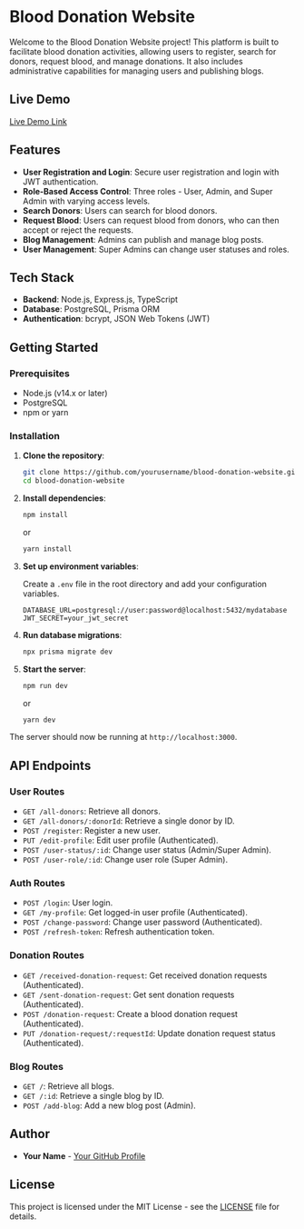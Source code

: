 # Blood Donation Website

Welcome to the Blood Donation Website project! This platform is built to facilitate blood donation activities, allowing users to register, search for donors, request blood, and manage donations. It also includes administrative capabilities for managing users and publishing blogs.

## Live Demo

[Live Demo Link](https://life-drops-server.vercel.app/) 

## Features

- **User Registration and Login**: Secure user registration and login with JWT authentication.
- **Role-Based Access Control**: Three roles - User, Admin, and Super Admin with varying access levels.
- **Search Donors**: Users can search for blood donors.
- **Request Blood**: Users can request blood from donors, who can then accept or reject the requests.
- **Blog Management**: Admins can publish and manage blog posts.
- **User Management**: Super Admins can change user statuses and roles.

## Tech Stack

- **Backend**: Node.js, Express.js, TypeScript
- **Database**: PostgreSQL, Prisma ORM
- **Authentication**: bcrypt, JSON Web Tokens (JWT)

## Getting Started

### Prerequisites

- Node.js (v14.x or later)
- PostgreSQL
- npm or yarn

### Installation

1. **Clone the repository**:

    ```sh
    git clone https://github.com/yourusername/blood-donation-website.git
    cd blood-donation-website
    ```

2. **Install dependencies**:

    ```sh
    npm install
    ```

    or

    ```sh
    yarn install
    ```

3. **Set up environment variables**:

    Create a `.env` file in the root directory and add your configuration variables.

    ```env
    DATABASE_URL=postgresql://user:password@localhost:5432/mydatabase
    JWT_SECRET=your_jwt_secret
    ```

4. **Run database migrations**:

    ```sh
    npx prisma migrate dev
    ```

5. **Start the server**:

    ```sh
    npm run dev
    ```

    or

    ```sh
    yarn dev
    ```

The server should now be running at `http://localhost:3000`.

## API Endpoints

### User Routes

- `GET /all-donors`: Retrieve all donors.
- `GET /all-donors/:donorId`: Retrieve a single donor by ID.
- `POST /register`: Register a new user.
- `PUT /edit-profile`: Edit user profile (Authenticated).
- `POST /user-status/:id`: Change user status (Admin/Super Admin).
- `POST /user-role/:id`: Change user role (Super Admin).

### Auth Routes

- `POST /login`: User login.
- `GET /my-profile`: Get logged-in user profile (Authenticated).
- `POST /change-password`: Change user password (Authenticated).
- `POST /refresh-token`: Refresh authentication token.

### Donation Routes

- `GET /received-donation-request`: Get received donation requests (Authenticated).
- `GET /sent-donation-request`: Get sent donation requests (Authenticated).
- `POST /donation-request`: Create a blood donation request (Authenticated).
- `PUT /donation-request/:requestId`: Update donation request status (Authenticated).

### Blog Routes

- `GET /`: Retrieve all blogs.
- `GET /:id`: Retrieve a single blog by ID.
- `POST /add-blog`: Add a new blog post (Admin).

## Author

- **Your Name** - [Your GitHub Profile](https://github.com/kamrulhasandev)

## License

This project is licensed under the MIT License - see the [LICENSE](LICENSE) file for details.
